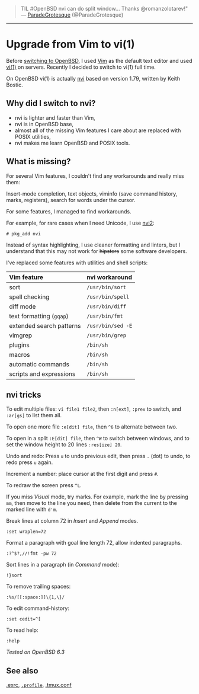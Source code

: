 > TIL #OpenBSD nvi can do split window... Thanks
@romanzolotarev!"<br>&mdash;
[ParadeGrotesque](https://mobile.twitter.com/ParadeGrotesque/status/1002454625272901632 "1 Jun 2018")
(@ParadeGrotesque)

---

# Upgrade from Vim to vi(1)

Before [switching to OpenBSD](/setup.html), I used [Vim](/vim.html)
as the default text editor and used [vi(1)](https://man.openbsd.org/vi.1)
on servers. Recently I decided to switch to vi(1) full time.

On OpenBSD vi(1) is actually
[nvi](https://sites.google.com/a/bostic.com/keithbostic/vi)
based on version 1.79, written by Keith Bostic.

## Why did I switch to nvi?

- nvi is lighter and faster than Vim,
- nvi is in OpenBSD base,
- almost all of the missing Vim features I care about are replaced with
  POSIX utilities,
- nvi makes me learn OpenBSD and POSIX tools.

## What is missing?

For several Vim features, I couldn't find any workarounds and really miss
them:

Insert-mode completion, text objects, viminfo (save command history,
marks, registers), search for words under the cursor.

For some features, I managed to find workarounds.

For example, for rare cases when I need Unicode, I use
[nvi2](https://github.com/lichray/nvi2):

    # pkg_add nvi

Instead of syntax highlighting, I use cleaner formatting and linters,
but I understand that this may not work for ~~hipsters~~ some
software developers.

I've replaced some features with utilities and shell scripts:

Vim feature                  | nvi workaround
:--                          | :--
sort                         | `/usr/bin/sort`
spell checking               | `/usr/bin/spell`
diff mode                    | `/usr/bin/diff`
text formatting (`gqap`)     | `/usr/bin/fmt`
extended search patterns     | `/usr/bin/sed -E`
vimgrep                      | `/usr/bin/grep`
plugins                      | `/bin/sh`
macros                       | `/bin/sh`
automatic commands           | `/bin/sh`
scripts and expressions      | `/bin/sh`

## nvi tricks

To edit multiple files: `vi file1 file2`, then `:n[ext]`, `:prev` to
switch, and `:ar[gs]` to list them all.

To open one more file `:e[dit] file`, then `^6` to alternate between two.

To open in a split `:E[dit] file`, then `^W` to switch between windows,
and to set the window height to 20 lines `:res[ize] 20`.

Undo and redo: Press `u` to undo previous edit, then press `.` (dot)
to undo, to redo press `u` again.

Increment a number: place cursor at the first digit and press `#`.

To redraw the screen press `^L`.

If you miss _Visual_ mode, try marks. For example, mark the line
by pressing `mm`, then move to the line you need, then delete from
the current to the marked line with `d'm`.

Break lines at column 72 in _Insert_ and _Append_ modes.

    :set wraplen=72

Format a paragraph with goal line length 72, allow indented paragraphs.

    :?^$?,//!fmt -pw 72

Sort lines in a paragraph (in _Command_ mode):

    !}sort

To remove trailing spaces:

    :%s/[[:space:]]\{1,\}/


To edit command-history:

    :set cedit=^[

To read help:

    :help

_Tested on OpenBSD 6.3_

## See also

[.exrc](/openbsd/exrc),
[`.profile`](/openbsd/profile),
[.tmux.conf](/openbsd/tmux.conf)
